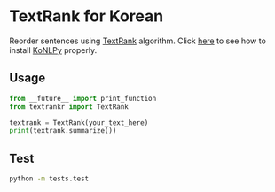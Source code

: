 TextRank for Korean
==========

Reorder sentences using [TextRank][1] algorithm.
Click [here][2] to see how to install [KoNLPy][3] properly.


Usage
-----

```python
from __future__ import print_function
from textrankr import TextRank

textrank = TextRank(your_text_here)
print(textrank.summarize())
```


Test
-----

```bash
python -m tests.test
```

[1]: http://digital.library.unt.edu/ark:/67531/metadc30962/
[2]: http://konlpy.org/en/latest/install/
[3]: http://konlpy.org/
